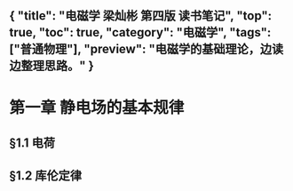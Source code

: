 {
"title": "电磁学 梁灿彬 第四版 读书笔记",
"top": true,
"toc": true,
"category": "电磁学",
"tags":["普通物理"],
"preview": "电磁学的基础理论，边读边整理思路。"
}
---
# 第一章 静电场的基本规律
## §1.1 电荷
## §1.2 库伦定律